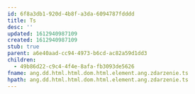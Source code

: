 ```yaml
---
id: 6f8a3db1-920d-4b8f-a3da-6094787fdddd
title: Ts
desc: ''
updated: 1612940987109
created: 1612940987109
stub: true
parent: a6e40aad-cc94-4973-b6cd-ac82a59d1dd3
children:
  - 49b86d22-c9c4-4f4e-8afa-fb3093de5626
fname: ang.dd.html.html.dom.html.element.ang.zdarzenie.ts
hpath: ang.dd.html.html.dom.html.element.ang.zdarzenie.ts
---
```



